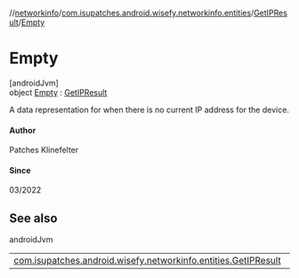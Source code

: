 //[networkinfo](../../../../index.md)/[com.isupatches.android.wisefy.networkinfo.entities](../../index.md)/[GetIPResult](../index.md)/[Empty](index.md)

# Empty

[androidJvm]\
object [Empty](index.md) : [GetIPResult](../index.md)

A data representation for when there is no current IP address for the device.

#### Author

Patches Klinefelter

#### Since

03/2022

## See also

androidJvm

| | |
|---|---|
| [com.isupatches.android.wisefy.networkinfo.entities.GetIPResult](../index.md) |  |
